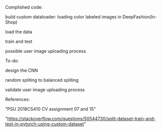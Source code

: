 Complished code:

build custom dataloader: loading color labeled images in DeepFashion(In-Shop)

load the data

train and test 

possible user image uploading process

To-do:

design the CNN

random spliting to balanced spliting

validate user image uploading process

References:

"PSU 2018CS410 CV assignment 07 and 15"

"https://stackoverflow.com/questions/50544730/split-dataset-train-and-test-in-pytorch-using-custom-dataset"
